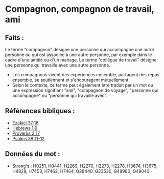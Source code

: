# Compagnon, compagnon de travail, ami

## Faits :

Le terme "compagnon" désigne une personne qui accompagne une autre personne ou qui est associée à une autre personne, par exemple dans le cadre d'une amitié ou d'un mariage. Le terme "collègue de travail" désigne une personne qui travaille avec une autre personne.

* Les compagnons vivent des expériences ensemble, partagent des repas ensemble, se soutiennent et s'encouragent mutuellement.
* Selon le contexte, ce terme peut également être traduit par un mot ou une expression signifiant "ami", "compagnon de voyage", "personne qui accompagne" ou "personne qui travaille avec".

## Références bibliques :

* [Ezekiel 37:16](rc://en/tn/help/ezk/37/16)
* [Hebrews 1:9](rc://en/tn/help/heb/01/09)
* [Proverbs 2:17](rc://en/tn/help/pro/02/17)
* [Psalms 38:11-12](rc://en/tn/help/psa/038/011)

## Données du mot :

* Strong's : H0251, H0441, H2269, H2270, H2273, H2278, H3674, H3675, H4828, H7453, H7462, H7464, G28440, G33530, G48980, G49040
